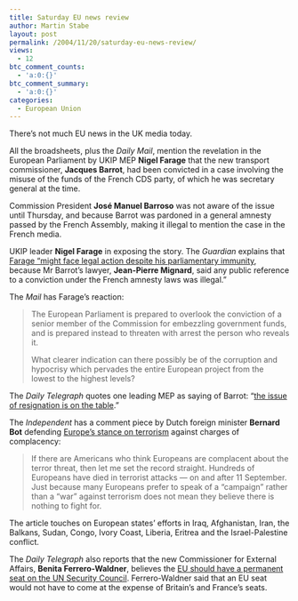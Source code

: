 ```yaml
---
title: Saturday EU news review
author: Martin Stabe
layout: post
permalink: /2004/11/20/saturday-eu-news-review/
views:
  - 12
btc_comment_counts:
  - 'a:0:{}'
btc_comment_summary:
  - 'a:0:{}'
categories:
  - European Union
---
```

There&#8217;s not much EU news in the UK media today.

All the broadsheets, plus the *Daily Mail*, mention the revelation in the European Parliament by UKIP MEP **Nigel Farage** that the new transport commissioner, **Jacques Barrot**, had been convicted in a case involving the misuse of the funds of the French CDS party, of which he was secretary general at the time.  
<!--more-->

  
Commission President **Jos&#233; Manuel Barroso** was not aware of the issue until Thursday, and because Barrot was pardoned in a general amnesty passed by the French Assembly, making it illegal to mention the case in the French media.

UKIP leader **Nigel Farage** in exposing the story. The *Guardian* explains that [Farage &ldquo;might face legal action despite his parliamentary immunity][1], because Mr Barrot&#8217;s lawyer, **Jean-Pierre Mignard**, said any public reference to a conviction under the French amnesty laws was illegal.&rdquo;

The *Mail* has Farage&rsquo;s reaction: 

> The European Parliament is prepared to overlook the conviction of a senior member of the Commission for embezzling government funds, and is prepared instead to threaten with arrest the person who reveals it. 
> 
> What clearer indication can there possibly be of the corruption and hypocrisy which pervades the entire European project from the lowest to the highest levels?

The *Daily Telegraph* quotes one leading MEP as saying of Barrot: &ldquo;[the issue of resignation is on the table][2].&rdquo;

The *Independent* has a comment piece by Dutch foreign minister **Bernard Bot** defending [ Europe&#8217;s stance on terrorism][3] against charges of complacency:

> If there are Americans who think Europeans are complacent about the terror threat, then let me set the record straight. Hundreds of Europeans have died in terrorist attacks &mdash; on and after 11 September. Just because many Europeans prefer to speak of a &#8220;campaign&#8221; rather than a &#8220;war&#8221; against terrorism does not mean they believe there is nothing to fight for.

The article touches on European states&#8217; efforts in Iraq, Afghanistan, Iran, the Balkans, Sudan, Congo, Ivory Coast, Liberia, Eritrea and the Israel-Palestine conflict.

The *Daily Telegraph* also reports that the new Commissioner for External Affairs, **Benita Ferrero-Waldner**, believes the [EU should have a permanent seat on the UN Security Council][4]. Ferrero-Waldner said that an EU seat would not have to come at the expense of Britain&rsquo;s and France&rsquo;s seats.

 [1]: http://politics.guardian.co.uk/eu/story/0,9061,1355768,00.html
 [2]: http://www.telegraph.co.uk/news/main.jhtml?xml=/news/2004/11/20/weu220.xml&sSheet=/news/2004/11/20/ixnewstop.html
 [3]: http://comment.independent.co.uk/commentators/story.jsp?story=584745
 [4]: http://www.telegraph.co.uk/news/main.jhtml?xml=/news/2004/11/20/weu20.xml&sSheet=/news/2004/11/20/ixnewstop.html
